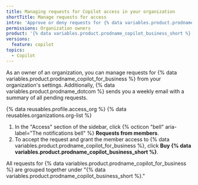 ```yaml
---
title: Managing requests for Copilot access in your organization
shortTitle: Manage requests for access
intro: 'Approve or deny requests for {% data variables.product.prodname_copilot_short %} access in your organization.'
permissions: Organization owners
product: '{% data variables.product.prodname_copilot_business_short %}'
versions:
  feature: copilot
topics:
  - Copilot
---
```


As an owner of an organization, you can manage requests for {% data variables.product.prodname_copilot_for_business %} from your organization's settings. Additionally, {% data variables.product.prodname_dotcom %} sends you a weekly email with a summary of all pending requests.

{% data reusables.profile.access_org %}
{% data reusables.organizations.org-list %}
1. In the "Access" section of the sidebar, click {% octicon "bell" aria-label="The notifications bell" %} **Requests from members**.
1. To accept the request and grant the member access to {% data variables.product.prodname_copilot_for_business %}, click **Buy {% data variables.product.prodname_copilot_business_short %}**.

All requests for {% data variables.product.prodname_copilot_for_business %} are grouped together under "{% data variables.product.prodname_copilot_business_short %}."
